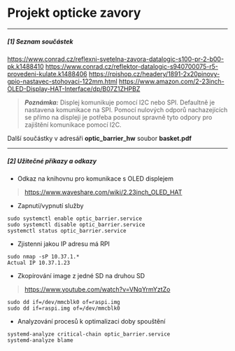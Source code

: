 # Projekt opticke zavory
---
##### [1] Seznam součástek
https://www.conrad.cz/reflexni-svetelna-zavora-datalogic-s100-pr-2-b00-pk.k1488410
https://www.conrad.cz/reflektor-datalogic-s940700075-r5-provedeni-kulate.k1488406
https://rpishop.cz/headery/1891-2x20pinovy-gpio-nastavec-stohovaci-122mm.html
https://www.amazon.com/2-23inch-OLED-Display-HAT-Interface/dp/B07Z1ZHPBZ
> **_Poznámka:_**  Displej komunikuje pomocí I2C nebo SPI. Defaultně je nastavena komunikace na SPI. Pomocí nulových odporů nachazejících se přímo na displeji je potřeba posunout spravně tyto odpory pro zajištění komunikace pomocí I2C.

Další součástky v adresáři **optic_barrier_hw** soubor **basket.pdf**

---
##### [2] Užitečné příkazy a odkazy
* Odkaz na knihovnu pro komunikace s OLED displejem
>https://www.waveshare.com/wiki/2.23inch_OLED_HAT
* Zapnutí/vypnutí služby
```
sudo systemctl enable optic_barrier.service
sudo systemctl disable optic_barrier.service
systemctl status optic_barrier.service
```
* Zjistenni jakou IP adresu má RPI
```
sudo nmap -sP 10.37.1.*
Actual IP 10.37.1.23
```
* Zkopírování image z jedné SD na druhou SD
>https://www.youtube.com/watch?v=VNqYrmYztZo
```
sudo dd if=/dev/mmcblk0 of=raspi.img
sudo dd if=raspi.img of=/dev/mmcblk0
```

* Analyzování procesů k optimalizaci doby spouštění
```
systemd-analyze critical-chain optic_barrier.service
systemd-analyze blame
```
